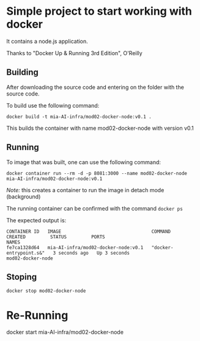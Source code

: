# Simple project to start working with docker

It contains a node.js application.

Thanks to "Docker Up & Running 3rd Edition", O'Reilly



## Building

After downloading the source code and entering on the folder with the source code.

To build use the following command:

```
docker build -t mia-AI-infra/mod02-docker-node:v0.1 .
```

This builds the container with name mod02-docker-node with version v0.1



## Running

To image that was built, one can use the following command:

```
docker container run --rm -d -p 8081:3000 --name mod02-docker-node mia-AI-infra/mod02-docker-node:v0.1
```

*Note:* this creates a container to run the image in detach mode (background)

The running container can be confirmed with the command `docker ps`

The expected output is:

```
CONTAINER ID   IMAGE                                 COMMAND                  CREATED         STATUS         PORTS                                                      NAMES
fe7ca1328d64   mia-AI-infra/mod02-docker-node:v0.1   "docker-entrypoint.s&"   3 seconds ago   Up 3 seconds                                                              mod02-docker-node
```



## Stoping

```
docker stop mod02-docker-node
```

# Re-Running

docker start mia-AI-infra/mod02-docker-node
